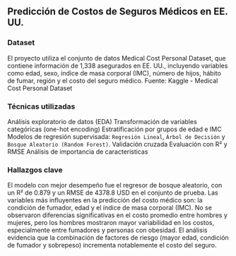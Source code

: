 ## Predicción de Costos de Seguros Médicos en EE. UU.
### Dataset
El proyecto utiliza el conjunto de datos Medical Cost Personal Dataset, que contiene información de 1,338 asegurados en EE. UU., incluyendo variables como edad, sexo, índice de masa corporal (IMC), número de hijos, hábito de fumar, región y el costo del seguro médico.
Fuente: Kaggle - Medical Cost Personal Dataset

### Técnicas utilizadas
Análisis exploratorio de datos (EDA)
Transformación de variables categóricas (one-hot encoding)
Estratificación por grupos de edad e IMC
Modelos de regresión supervisada: `Regresión Lineal`, `Árbol de Decisión` y `Bosque Aleatorio (Random Forest)`.
Validación cruzada
Evaluación con R² y RMSE
Análisis de importancia de características

### Hallazgos clave
El modelo con mejor desempeño fue el regresor de bosque aleatorio, con un R² de 0.879 y un RMSE de 4378.8 USD en el conjunto de prueba.
Las variables más influyentes en la predicción del costo médico son: la condición de fumador, edad y el índice de masa corporal (IMC).
No se observaron diferencias significativas en el costo promedio entre hombres y mujeres, pero los hombres mostraron mayor variabilidad en los costos, especialmente entre fumadores y personas con obesidad.
El análisis evidencia que la combinación de factores de riesgo (mayor edad, condición de fumador y sobrepeso) incrementa notablemente el costo del seguro.

